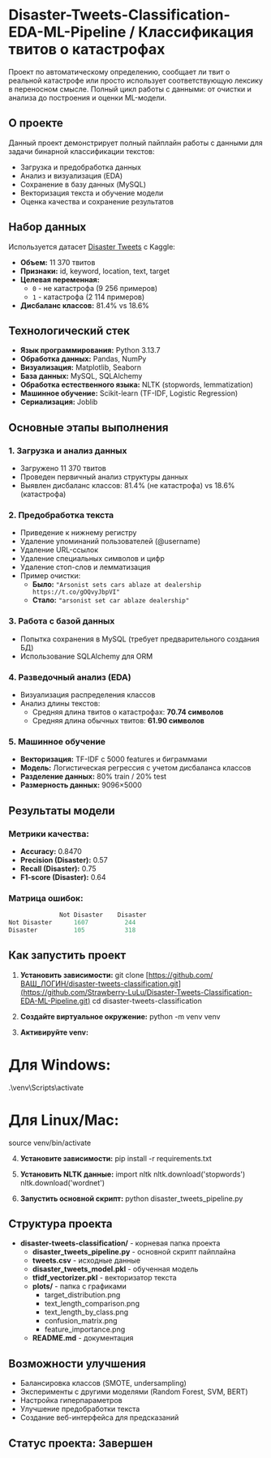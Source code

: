 # Disaster-Tweets-Classification-EDA-ML-Pipeline / Классификация твитов о катастрофах
Проект по автоматическому определению, сообщает ли твит о реальной катастрофе или просто использует соответствующую лексику в переносном смысле. Полный цикл работы с данными: от очистки и анализа до построения и оценки ML-модели.

##  О проекте

Данный проект демонстрирует полный пайплайн работы с данными для задачи бинарной классификации текстов:
- Загрузка и предобработка данных
- Анализ и визуализация (EDA)
- Сохранение в базу данных (MySQL)
- Векторизация текста и обучение модели
- Оценка качества и сохранение результатов

##  Набор данных

Используется датасет [Disaster Tweets](https://www.kaggle.com/datasets/vstepanenko/disaster-tweets?resource=download) с Kaggle:
- **Объем:** 11 370 твитов
- **Признаки:** id, keyword, location, text, target
- **Целевая переменная:** 
  - `0` - не катастрофа (9 256 примеров)
  - `1` - катастрофа (2 114 примеров)
- **Дисбаланс классов:** 81.4% vs 18.6%

##  Технологический стек

- **Язык программирования:** Python 3.13.7
- **Обработка данных:** Pandas, NumPy
- **Визуализация:** Matplotlib, Seaborn
- **База данных:** MySQL, SQLAlchemy
- **Обработка естественного языка:** NLTK (stopwords, lemmatization)
- **Машинное обучение:** Scikit-learn (TF-IDF, Logistic Regression)
- **Сериализация:** Joblib

##  Основные этапы выполнения

### 1. Загрузка и анализ данных
- Загружено 11 370 твитов
- Проведен первичный анализ структуры данных
- Выявлен дисбаланс классов: 81.4% (не катастрофа) vs 18.6% (катастрофа)

### 2. Предобработка текста
- Приведение к нижнему регистру
- Удаление упоминаний пользователей (@username)
- Удаление URL-ссылок
- Удаление специальных символов и цифр
- Удаление стоп-слов и лемматизация
- Пример очистки: 
  - **Было:** `"Arsonist sets cars ablaze at dealership https://t.co/gOQvyJbpVI"`
  - **Стало:** `"arsonist set car ablaze dealership"`

### 3. Работа с базой данных
- Попытка сохранения в MySQL (требует предварительного создания БД)
- Использование SQLAlchemy для ORM

### 4. Разведочный анализ (EDA)
- Визуализация распределения классов
- Анализ длины текстов:
  - Средняя длина твитов о катастрофах: **70.74 символов**
  - Средняя длина обычных твитов: **61.90 символов**

### 5. Машинное обучение
- **Векторизация:** TF-IDF с 5000 features и биграммами
- **Модель:** Логистическая регрессия с учетом дисбаланса классов
- **Разделение данных:** 80% train / 20% test
- **Размерность данных:** 9096×5000

##  Результаты модели

### Метрики качества:
- **Accuracy:** 0.8470
- **Precision (Disaster):** 0.57
- **Recall (Disaster):** 0.75
- **F1-score (Disaster):** 0.64

### Матрица ошибок:
```python
              Not Disaster    Disaster
Not Disaster      1607          244
Disaster          105           318
```

##  Как запустить проект

1. **Установить зависимости:**
git clone [https://github.com/ВАШ_ЛОГИН/disaster-tweets-classification.git](https://github.com/Strawberry-LuLu/Disaster-Tweets-Classification-EDA-ML-Pipeline.git)
cd disaster-tweets-classification

2. **Создайте виртуальное окружение:**
python -m venv venv

3. **Активируйте venv:**
# Для Windows:
.\venv\Scripts\activate

# Для Linux/Mac:
source venv/bin/activate

4. **Установите зависимости:**
pip install -r requirements.txt

5. **Установить NLTK данные:**
import nltk
nltk.download('stopwords')
nltk.download('wordnet')

6. **Запустить основной скрипт:**
python disaster_tweets_pipeline.py

## Структура проекта

- **disaster-tweets-classification/** - корневая папка проекта
  - **disaster_tweets_pipeline.py** - основной скрипт пайплайна
  - **tweets.csv** - исходные данные
  - **disaster_tweets_model.pkl** - обученная модель
  - **tfidf_vectorizer.pkl** - векторизатор текста
  - **plots/** - папка с графиками
    - target_distribution.png
    - text_length_comparison.png
    - text_length_by_class.png
    - confusion_matrix.png
    - feature_importance.png
  - **README.md** - документация

## Возможности улучшения

- Балансировка классов (SMOTE, undersampling)
- Эксперименты с другими моделями (Random Forest, SVM, BERT)
- Настройка гиперпараметров
- Улучшение предобработки текста
- Создание веб-интерфейса для предсказаний

## Статус проекта: Завершен
